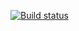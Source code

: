 [![Build status](https://ci.appveyor.com/api/projects/status/mna0e16cdpqqvu08?svg=true)](https://ci.appveyor.com/project/anay333/3-ci)
